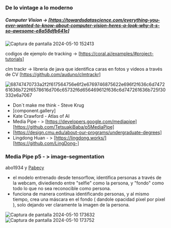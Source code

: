 ### De lo vintage a lo moderno


##### Computer Vision -> [https://towardsdatascience.com/everything-you-ever-wanted-to-know-about-computer-vision-heres-a-look-why-it-s-so-awesome-e8a58dfb641e]
![Captura de pantalla 2024-05-10 152413](https://github.com/abo1934/audiv027-2024-1/assets/163590911/823681a8-ea12-4650-8caa-c29743a86157)

codigos de ejemplo de tracking -> [https://coral.ai/examples/#project-tutorials]

clm trackr -> libreria de java que identifica caras en fotos y videos a través de CV [https://github.com/auduno/clmtrackr]

![68747470733a2f2f617564756e6f2e6769746875622e696f2f636c6d747261636b722f6578616d706c65732f6d656469612f636c6d747261636b725f30332e6a7067](https://github.com/abo1934/audiv027-2024-1/assets/163590911/149d5bc5-7d45-48ac-abcc-8db11e4e6da4)


* Don´t make me think - Steve Krug
* [component.gallery]
*  Kate Crawford - Atlas of AI
*  Media Pipe - > [https://developers.google.com/mediapipe] [https://github.com/TetsuakiBaba/p5MediaPipe]
*  [https://design.cmu.edu/about-our-programs/undergraduate-degrees]
*  Lingdong Huan - > [https://lingdong.works/] [https://github.com/LingDong-]

### Media Pipe p5 - > image-segmentation

abo1934 y [Pabecy](https://github.com/Pabecy)

* el modelo entrenado desde tensorflow, identifica personas a través de la webcam, diviediendo entre "selfie" como la persona, y "fondo" como todo lo que no sea reconocible como persona.
* funciona de manera continua identificando personas, y al mismo tiempo, crea una máscara en el fondo  ( dandole opacidad pixel por pixel ), solo dejando ver claramente la imagen de la persona.

![Captura de pantalla 2024-05-10 173632](https://github.com/abo1934/audiv027-2024-1/assets/163590911/3296ef57-a110-42ba-9a41-d204c10242c9)
![Captura de pantalla 2024-05-10 173752](https://github.com/abo1934/audiv027-2024-1/assets/163590911/bac0ce6f-31b5-4faa-8deb-2e05f0d82d60)
